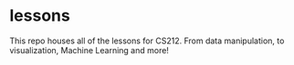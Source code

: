 # lessons
This repo houses all of the lessons for CS212. From data manipulation, to visualization, Machine Learning and more!
